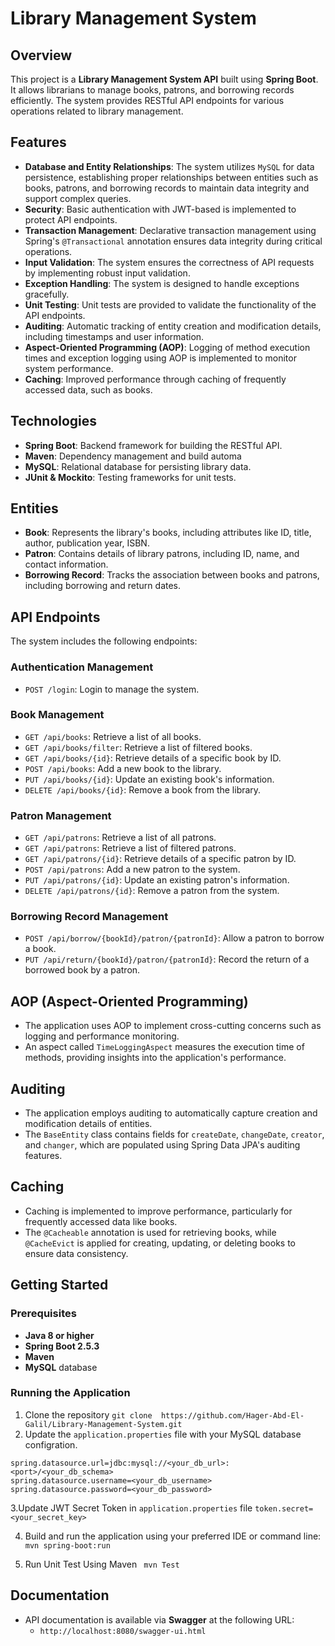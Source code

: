 # Library Management System

## Overview

This project is a **Library Management System API** built using **Spring Boot**. It allows librarians to manage books, patrons, and borrowing records efficiently. The system provides RESTful API endpoints for various operations related to library management.

## Features
- **Database and Entity Relationships**: The system utilizes `MySQL` for data persistence, establishing proper relationships between entities such as books, patrons, and borrowing records to maintain data integrity and support complex queries.
- **Security**: Basic authentication with JWT-based is implemented to protect API endpoints.
- **Transaction Management**: Declarative transaction management using Spring's `@Transactional` annotation ensures data integrity during critical operations.
- **Input Validation**: The system ensures the correctness of API requests by implementing robust input validation.
- **Exception Handling**: The system is designed to handle exceptions gracefully.
- **Unit Testing**: Unit tests are provided to validate the functionality of the API endpoints.
- **Auditing**: Automatic tracking of entity creation and modification details, including timestamps and user information.
- **Aspect-Oriented Programming (AOP)**: Logging of method execution times and exception logging using AOP is implemented to monitor system performance.
- **Caching**: Improved performance through caching of frequently accessed data, such as books.


## Technologies
- **Spring Boot**: Backend framework for building the RESTful API.
- **Maven**: Dependency management and build automa
- **MySQL**: Relational database for persisting library data.
- **JUnit & Mockito**: Testing frameworks for unit tests.

## Entities
- **Book**: Represents the library's books, including attributes like ID, title, author, publication year, ISBN.
- **Patron**: Contains details of library patrons, including ID, name, and contact information.
- **Borrowing Record**: Tracks the association between books and patrons, including borrowing and return dates.

## API Endpoints
The system includes the following endpoints:

### Authentication Management
- `POST /login`: Login to manage the system.

### Book Management
- `GET /api/books`: Retrieve a list of all books.
- `GET /api/books/filter`: Retrieve a list of filtered books.
- `GET /api/books/{id}`: Retrieve details of a specific book by ID.
- `POST /api/books`: Add a new book to the library.
- `PUT /api/books/{id}`: Update an existing book's information.
- `DELETE /api/books/{id}`: Remove a book from the library.

### Patron Management
- `GET /api/patrons`: Retrieve a list of all patrons.
- `GET /api/patrons`: Retrieve a list of filtered patrons.
- `GET /api/patrons/{id}`: Retrieve details of a specific patron by ID.
- `POST /api/patrons`: Add a new patron to the system.
- `PUT /api/patrons/{id}`: Update an existing patron's information.
- `DELETE /api/patrons/{id}`: Remove a patron from the system.

### Borrowing Record Management
- `POST /api/borrow/{bookId}/patron/{patronId}`: Allow a patron to borrow a book.
- `PUT /api/return/{bookId}/patron/{patronId}`: Record the return of a borrowed book by a patron.

## AOP (Aspect-Oriented Programming)
- The application uses AOP to implement cross-cutting concerns such as logging and performance monitoring.
- An aspect called `TimeLoggingAspect` measures the execution time of methods, providing insights into the application's performance.

## Auditing
- The application employs auditing to automatically capture creation and modification details of entities.
- The `BaseEntity` class contains fields for `createDate`, `changeDate`, `creator`, and `changer`, which are populated using Spring Data JPA's auditing features.

## Caching
- Caching is implemented to improve performance, particularly for frequently accessed data like books.
- The `@Cacheable` annotation is used for retrieving books, while `@CacheEvict` is applied for creating, updating, or deleting books to ensure data consistency.

## Getting Started

### Prerequisites
- **Java 8 or higher**
- **Spring Boot 2.5.3**
- **Maven**
- **MySQL** database

### Running the Application
1. Clone the repository `git clone  https://github.com/Hager-Abd-El-Galil/Library-Management-System.git`
2. Update the `application.properties` file with your MySQL database configration.
```
spring.datasource.url=jdbc:mysql://<your_db_url>:<port>/<your_db_schema>
spring.datasource.username=<your_db_username>
spring.datasource.password=<your_db_password>
```
3.Update JWT Secret Token in `application.properties` file
```token.secret=<your_secret_key>```

4. Build and run the application using your preferred IDE or command line:
   ``` mvn spring-boot:run```
   
5. Run Unit Test Using Maven
   ``` mvn Test```
   
## Documentation
- API documentation is available via **Swagger** at the following URL: 
  - `http://localhost:8080/swagger-ui.html`


